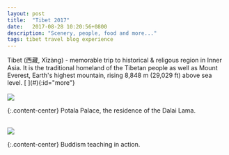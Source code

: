 ```yaml
---
layout: post
title:  "Tibet 2017"
date:   2017-08-28 10:20:56+0800
description: "Scenery, people, food and more..."
tags: tibet travel blog experience
---
```


<div class="cap"></div>
Tibet (西藏, Xīzàng) - memorable trip to historical & religous region in Inner Asia. It is the traditional homeland of the Tibetan people as well as Mount Everest, Earth's highest mountain, rising 8,848 m (29,029 ft) above sea level.

<!--more-->[ ](#){:id="more"}

<div class="row">
  <div class="col-xs-12 col-md-10 col-md-offset-1">
    <br/>
    <img class="img-thumbnail img-responsive img-left" src="/assets/img/IMG_20170828_102018.png" style="max-width:90%"/>
  </div>
</div>

{:.content-center}
Potala Palace, the residence of the Dalai Lama.

<div class="row">
  <div class="col-xs-12 col-md-10 col-md-offset-1">
    <br/>
    <img class="img-thumbnail img-responsive img-left" src="/assets/img/IMG_20170828_150514.png" style="max-width:90%"/>
    <em></em>
  </div>
</div>

{:.content-center}
Buddism teaching in action.